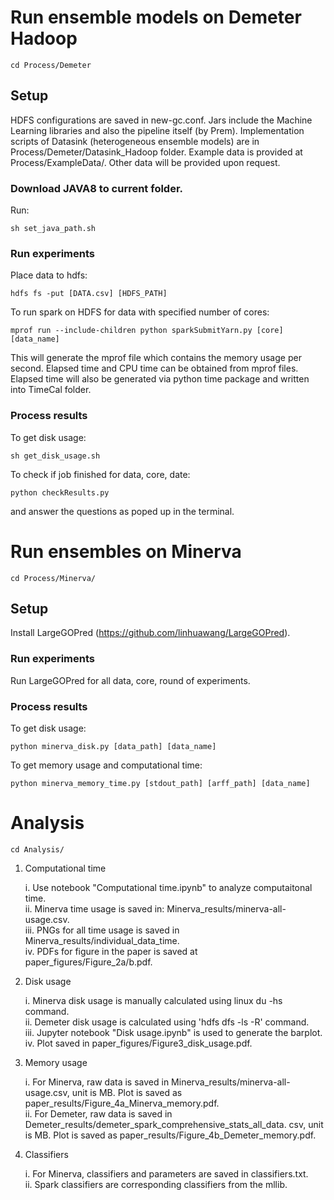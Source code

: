 # Run ensemble models on Demeter Hadoop

	cd Process/Demeter

## Setup
HDFS configurations are saved in new-gc.conf. Jars include the Machine Learning libraries and also the pipeline itself (by Prem). Implementation scripts of Datasink (heterogeneous ensemble models) are in Process/Demeter/Datasink_Hadoop folder. Example data is provided at Process/ExampleData/. Other data will be provided upon request.

### Download JAVA8 to current folder.
Run:

	sh set_java_path.sh

### Run experiments
Place data to hdfs:

	hdfs fs -put [DATA.csv] [HDFS_PATH]
	
To run spark on HDFS for data with specified number of cores:

	mprof run --include-children python sparkSubmitYarn.py [core] [data_name] 

This will generate the mprof file which contains the memory usage per second. Elapsed time and CPU time can be obtained from mprof files.
Elapsed time will also be generated via python time package and written into TimeCal folder. 

### Process results
To get disk usage:
	
	sh get_disk_usage.sh

To check if job finished for data, core, date:

	python checkResults.py

and answer the questions as poped up in the terminal.


# Run ensembles on Minerva

	cd Process/Minerva/

## Setup
Install LargeGOPred (https://github.com/linhuawang/LargeGOPred).

### Run experiments
Run LargeGOPred for all data, core, round of experiments.

### Process results
To get disk usage:

	python minerva_disk.py [data_path] [data_name]

To get memory usage and computational time:
	
	python minerva_memory_time.py [stdout_path] [arff_path] [data_name]

# Analysis

	cd Analysis/

1. Computational time 

	i. Use notebook "Computational time.ipynb" to analyze computaitonal time.  
	ii. Minerva time usage is saved in: Minerva_results/minerva-all-usage.csv.  
	iii. PNGs for all time usage is saved in Minerva_results/individual_data_time.  
	iv. PDFs for figure in the paper is saved at paper_figures/Figure_2a/b.pdf.  

2. Disk usage 

	i. Minerva disk usage is manually calculated using linux du -hs command.  
	ii. Demeter disk usage is calculated using 'hdfs dfs -ls -R' command.  
	iii. Jupyter notebook "Disk usage.ipynb" is used to generate the barplot.  
	iv. Plot saved in paper_figures/Figure3_disk_usage.pdf.   

3. Memory usage 

	i. For Minerva, raw data is saved in Minerva_results/minerva-all-usage.csv, unit is MB. Plot is saved as paper_results/Figure_4a_Minerva_memory.pdf.  
	ii. For Demeter, raw data is saved in Demeter_results/demeter_spark_comprehensive_stats_all_data.  csv, unit is MB. Plot is saved as paper_results/Figure_4b_Demeter_memory.pdf.  

4. Classifiers

	i. For Minerva, classifiers and parameters are saved in classifiers.txt.  
	ii. Spark classifiers are corresponding classifiers from the mllib.  
